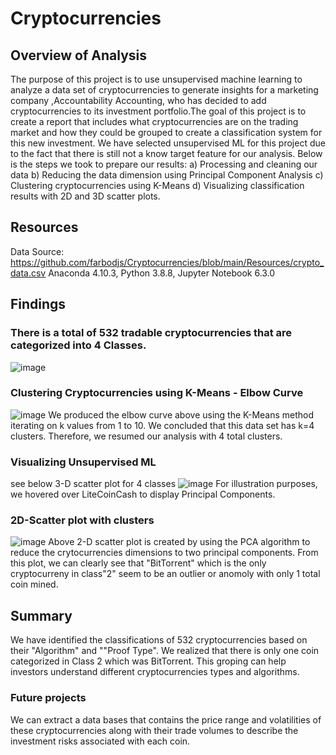 # Cryptocurrencies
## Overview of Analysis
The purpose of this project is to use unsupervised machine learning to analyze a data set of cryptocurrencies to generate insights for a marketing company ,Accountability Accounting, who has decided to add cryptocurrencies to its investment portfolio.The goal of this project is to create a report that includes  what cryptocurrencies are on the trading market and how they could be grouped to create a classification system for this new investment. We have selected unsupervised ML for this project due to the fact that there is still not a know target feature for our analysis.
Below is the steps we took to prepare our results:
a) Processing and cleaning our data
b) Reducing the data dimension using Principal Component Analysis
c) Clustering cryptocurrencies using K-Means
d) Visualizing classification results with 2D and 3D scatter plots.

## Resources
Data Source: https://github.com/farbodjs/Cryptocurrencies/blob/main/Resources/crypto_data.csv
Anaconda 4.10.3, Python 3.8.8, Jupyter Notebook 6.3.0

## Findings

### There is a total of 532 tradable cryptocurrencies that are categorized into 4 Classes.
![image](https://user-images.githubusercontent.com/86033316/146879480-fe10835a-6b22-4343-a84f-5cd16cb82fdb.png)

### Clustering Cryptocurrencies using K-Means - Elbow Curve

![image](https://user-images.githubusercontent.com/86033316/146879794-3683e8f0-879c-4b01-86b5-15b454e4c244.png)
We produced the elbow curve above using the K-Means method iterating on k values from 1 to 10.
We concluded that this data set has k=4 clusters. Therefore, we resumed our analysis with 4 total clusters.

### Visualizing Unsupervised ML 
see below 3-D scatter plot for 4 classes
![image](https://user-images.githubusercontent.com/86033316/146880415-70164dd7-e104-465c-bed3-a776c66738f9.png)
For illustration purposes, we hovered over LiteCoinCash to display Principal Components.

### 2D-Scatter plot with clusters
![image](https://user-images.githubusercontent.com/86033316/146881483-c4f80d57-2b05-4f70-a44a-eb040c10cf3d.png)
Above 2-D scatter plot is created by using the PCA algorithm to reduce the crytocurrencies dimensions to two principal components.
From this plot, we can clearly see that "BitTorrent" which is the only cryptocurreny in class"2" seem to be an outlier or anomoly with only 1 total coin mined.

## Summary

We have identified the classifications of 532 cryptocurrencies based on their "Algorithm" and ""Proof Type". We realized that there is only one coin categorized in Class 2 which was BitTorrent. This groping can help investors understand different cryptocurrencies types and algorithms.
### Future projects

We can extract a data bases that contains the price range and volatilities of these cryptocurrencies along with their trade volumes to describe the investment risks associated with each coin.
